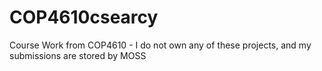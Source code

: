 # COP4610csearcy
Course Work from COP4610 - I do not own any of these projects, and my submissions are stored by MOSS
